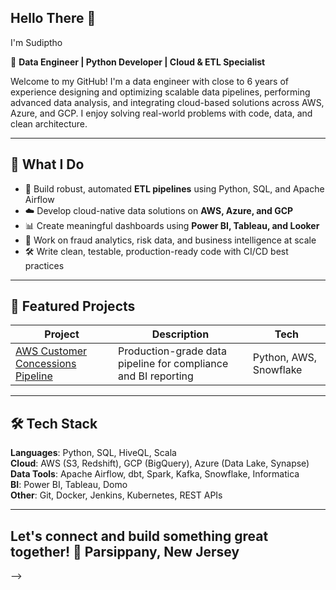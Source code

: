 ## Hello There 👋

 I'm Sudiptho

🎯 **Data Engineer | Python Developer | Cloud & ETL Specialist**

Welcome to my GitHub! I'm a data engineer with close to 6 years of experience designing and optimizing scalable data pipelines, performing advanced data analysis, and integrating cloud-based solutions across AWS, Azure, and GCP. I enjoy solving real-world problems with code, data, and clean architecture.

---

## 💼 What I Do

- 🔄 Build robust, automated **ETL pipelines** using Python, SQL, and Apache Airflow
- ☁️ Develop cloud-native data solutions on **AWS, Azure, and GCP**
- 📊 Create meaningful dashboards using **Power BI, Tableau, and Looker**
- 🧠 Work on fraud analytics, risk data, and business intelligence at scale
- 🛠 Write clean, testable, production-ready code with CI/CD best practices

---

## 🚀 Featured Projects

| Project | Description | Tech |
|--------|-------------|------|
| [AWS Customer Concessions Pipeline](https://github.com/sudiptho/aws_customer_concessions_pipeline) | Production-grade data pipeline for compliance and BI reporting | Python, AWS, Snowflake |


---

## 🛠️ Tech Stack

**Languages**: Python, SQL, HiveQL, Scala  
**Cloud**: AWS (S3, Redshift), GCP (BigQuery), Azure (Data Lake, Synapse)  
**Data Tools**: Apache Airflow, dbt, Spark, Kafka, Snowflake, Informatica  
**BI**: Power BI, Tableau, Domo  
**Other**: Git, Docker, Jenkins, Kubernetes, REST APIs  

---

Let's connect and build something great together!
📍 Parsippany, New Jersey 
---

-->
